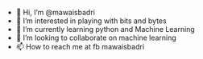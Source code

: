 - 👋 Hi, I’m @mawaisbadri
- 👀 I’m interested in playing with bits and bytes
- 🌱 I’m currently learning python and Machine Learning
- 💞️ I’m looking to collaborate on machine  learning
- 📫 How to reach me at fb mawaisbadri

<!---
mawaisbadri/mawaisbadri is a ✨ special ✨ repository because its `README.md` (this file) appears on your GitHub profile.
You can click the Preview link to take a look at your changes.
--->
